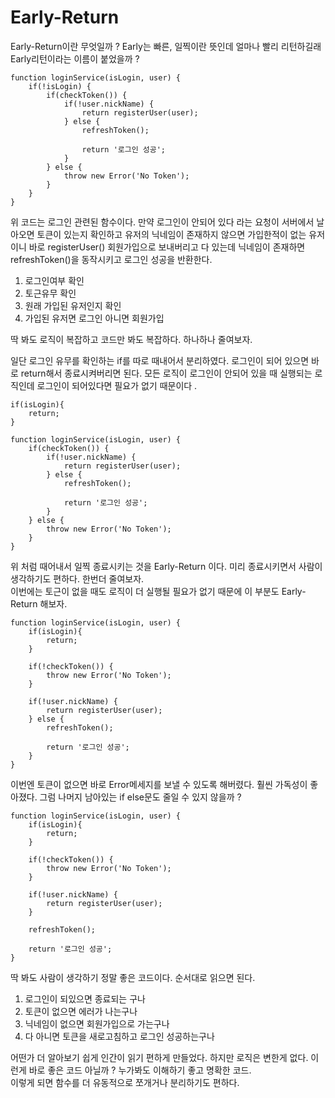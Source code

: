 # Early-Return

Early-Return이란 무엇일까 ? Early는 빠른, 일찍이란 뜻인데 얼마나 빨리 리턴하길래 Early리턴이라는 이름이 붙었을까 ?

```
function loginService(isLogin, user) {
    if(!isLogin) {
        if(checkToken()) {
            if(!user.nickName) {
                return registerUser(user);
            } else {
                refreshToken();

                return '로그인 성공';
            }
        } else {
            throw new Error('No Token');
        }
    }
}
```

위 코드는 로그인 관련된 함수이다. 만약 로그인이 안되어 있다 라는 요청이 서버에서 날아오면 토큰이 있는지 확인하고 유저의 닉네임이 존재하지 않으면 가입한적이 없는 유저이니 바로 registerUser() 회원가입으로 보내버리고 다 있는데 닉네임이 존재하면 refreshToken()을 동작시키고 로그인 성공을 반환한다.

1. 로그인여부 확인
2. 토근유무 확인
3. 원래 가입된 유저인지 확인
4. 가입된 유저면 로그인 아니면 회원가입

딱 봐도 로직이 복잡하고 코드만 봐도 복잡하다. 하나하나 줄여보자.

일단 로그인 유무를 확인하는 if를 따로 때내어서 분리하였다. 로그인이 되어 있으면 바로 return해서 종료시켜버리면 된다. 모든 로직이 로그인이 안되어 있을 때 실행되는 로직인데 로그인이 되어있다면 필요가 없기 때문이다 .

```
if(isLogin){
    return;
}

function loginService(isLogin, user) {
    if(checkToken()) {
        if(!user.nickName) {
            return registerUser(user);
        } else {
            refreshToken();

            return '로그인 성공';
        }
    } else {
        throw new Error('No Token');
    }
}
```

위 처럼 때어내서 일찍 종료시키는 것을 Early-Return 이다. 미리 종료시키면서 사람이 생각하기도 편하다. 한번더 줄여보자.  
이번에는 토근이 없을 때도 로직이 더 실행될 필요가 없기 때문에 이 부분도 Early-Return 해보자.

```
function loginService(isLogin, user) {
    if(isLogin){
        return;
    }

    if(!checkToken()) {
        throw new Error('No Token');
    }

    if(!user.nickName) {
        return registerUser(user);
    } else {
        refreshToken();

        return '로그인 성공';
    }
}
```

이번엔 토큰이 없으면 바로 Error메세지를 보낼 수 있도록 해버렸다. 훨씬 가독성이 좋아졌다. 그럼 나머지 남아있는 if else문도 줄일 수 있지 않을까 ?

```
function loginService(isLogin, user) {
    if(isLogin){
        return;
    }

    if(!checkToken()) {
        throw new Error('No Token');
    }

    if(!user.nickName) {
        return registerUser(user);
    }

    refreshToken();

    return '로그인 성공';
}
```

딱 봐도 사람이 생각하기 정말 좋은 코드이다. 순서대로 읽으면 된다.

1. 로그인이 되있으면 종료되는 구나
2. 토큰이 없으면 에러가 나는구나
3. 닉네임이 없으면 회원가입으로 가는구나
4. 다 아니면 토큰을 새로고침하고 로그인 성공하는구나

어떤가 더 알아보기 쉽게 인간이 읽기 편하게 만들었다. 하지만 로직은 변한게 없다. 이런게 바로 좋은 코드 아닐까 ? 누가봐도 이해하기 좋고 명확한 코드.  
이렇게 되면 함수를 더 유동적으로 쪼개거나 분리하기도 편하다.
